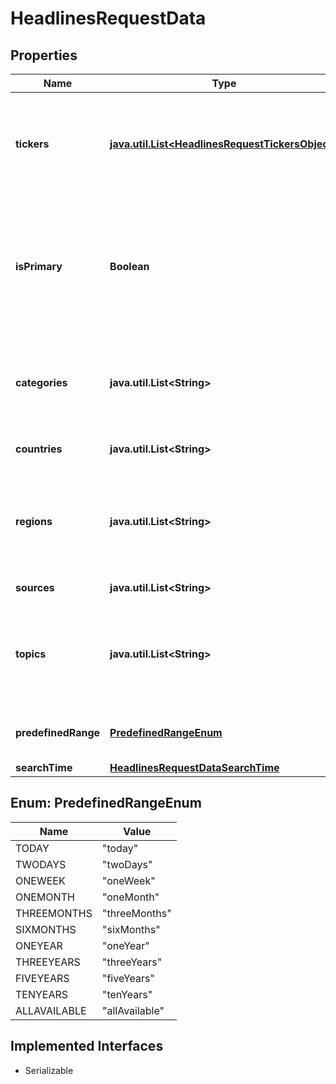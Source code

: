 

# HeadlinesRequestData


## Properties

Name | Type | Description | Notes
------------ | ------------- | ------------- | -------------
**tickers** | [**java.util.List&lt;HeadlinesRequestTickersObject&gt;**](HeadlinesRequestTickersObject.md) | List of tickers to filter the headlines. Each ticker is an object. Please refer to the /filters endpoint to obtain the values accepted by the optional parameters. |  [optional]
**isPrimary** | **Boolean** | If true, stories that match the provided ticker on which the ticker is a primary symbol will be returned. Additionally, stories that match the other filters specified such as topics or regions will also be returned.   |  [optional]
**categories** | **java.util.List&lt;String&gt;** | A list of categories used to filter the headlines. Categories are define the nature or topic of the headlines, such as \&quot;Earnings\&quot;. |  [optional]
**countries** | **java.util.List&lt;String&gt;** | A list of countries used to filter the headlines. |  [optional]
**regions** | **java.util.List&lt;String&gt;** | A list of regions used to filter the headlines. Regions specify the geographical location or market to which the headlines are relevant, for example, \&quot;Americas\&quot;. |  [optional]
**sources** | **java.util.List&lt;String&gt;** | A list of sources used to filter the headlines. |  [optional]
**topics** | **java.util.List&lt;String&gt;** | A list of topics used to filter the headlines. Topics represent specific subjects or themes associated with the headlines, such as \&quot;Market Summaries\&quot;. |  [optional]
**predefinedRange** | [**PredefinedRangeEnum**](#PredefinedRangeEnum) | See list of valid date ranges. Date range is mutually exclusive to start/end time |  [optional]
**searchTime** | [**HeadlinesRequestDataSearchTime**](HeadlinesRequestDataSearchTime.md) |  |  [optional]



## Enum: PredefinedRangeEnum

Name | Value
---- | -----
TODAY | &quot;today&quot;
TWODAYS | &quot;twoDays&quot;
ONEWEEK | &quot;oneWeek&quot;
ONEMONTH | &quot;oneMonth&quot;
THREEMONTHS | &quot;threeMonths&quot;
SIXMONTHS | &quot;sixMonths&quot;
ONEYEAR | &quot;oneYear&quot;
THREEYEARS | &quot;threeYears&quot;
FIVEYEARS | &quot;fiveYears&quot;
TENYEARS | &quot;tenYears&quot;
ALLAVAILABLE | &quot;allAvailable&quot;


## Implemented Interfaces

* Serializable


